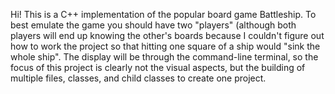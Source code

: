 Hi! This is a C++ implementation of the popular board game Battleship.
To best emulate the game you should have two "players" (although both
players will end up knowing the other's boards because I couldn't figure
out how to work the project so that hitting one square of a ship would "sink
the whole ship". The display will be through the command-line terminal, 
so the focus of this project is clearly not the visual aspects, but the 
building of multiple files, classes, and child classes to create one project.
